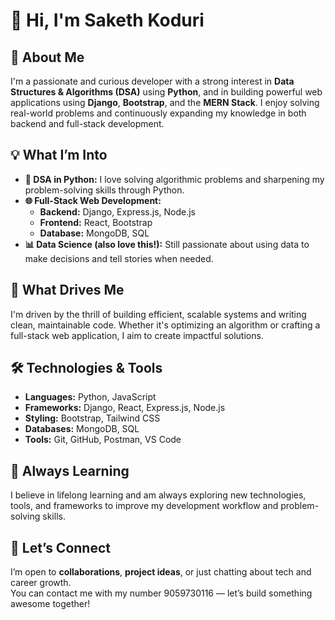 # 👋 Hi, I'm Saketh Koduri

## 🧠 About Me  
I'm a passionate and curious developer with a strong interest in **Data Structures & Algorithms (DSA)** using **Python**, and in building powerful web applications using **Django**, **Bootstrap**, and the **MERN Stack**. I enjoy solving real-world problems and continuously expanding my knowledge in both backend and full-stack development.

## 💡 What I’m Into  
- **🧮 DSA in Python:** I love solving algorithmic problems and sharpening my problem-solving skills through Python.
- **🌐 Full-Stack Web Development:**  
  - **Backend:** Django, Express.js, Node.js  
  - **Frontend:** React, Bootstrap  
  - **Database:** MongoDB, SQL
- **📊 Data Science (also love this!):** Still passionate about using data to make decisions and tell stories when needed.

## 🚀 What Drives Me  
I'm driven by the thrill of building efficient, scalable systems and writing clean, maintainable code. Whether it's optimizing an algorithm or crafting a full-stack web application, I aim to create impactful solutions.

## 🛠️ Technologies & Tools  
- **Languages:** Python, JavaScript  
- **Frameworks:** Django, React, Express.js, Node.js  
- **Styling:** Bootstrap, Tailwind CSS  
- **Databases:** MongoDB, SQL  
- **Tools:** Git, GitHub, Postman, VS Code

## 🌱 Always Learning  
I believe in lifelong learning and am always exploring new technologies, tools, and frameworks to improve my development workflow and problem-solving skills.

## 🤝 Let’s Connect  
I’m open to **collaborations**, **project ideas**, or just chatting about tech and career growth.  
You can contact me with my number 9059730116 — let’s build something awesome together!
